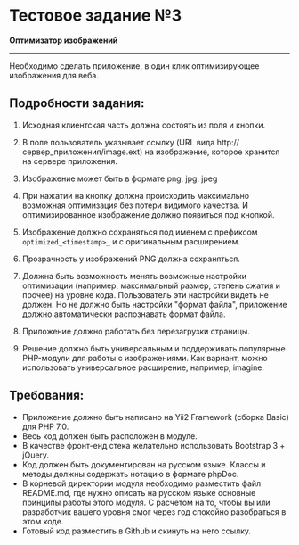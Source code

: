 # Тестовое задание №3

**Оптимизатор изображений**

---

Необходимо сделать приложение, в один клик оптимизирующее изображения для веба.

## Подробности задания:

1. Исходная клиентская часть должна состоять из поля и кнопки.

2. В поле пользователь указывает ссылку (URL вида http://сервер_приложения/image.ext) на изображение, которое хранится на сервере приложения.

3. Изображение может быть в формате png, jpg, jpeg

4. При нажатии на кнопку должна происходить максимально возможная оптимизация без потери видимого качества. И оптимизированное изображение должно появиться под кнопкой.

5. Изображение должно сохраняться под именем с префиксом `optimized_<timestamp>_` и с оригинальным расширением.

6. Прозрачность у изображений PNG должна сохраняться.

7. Должна быть возможность менять возможные настройки оптимизации (например, максимальный размер, степень сжатия и прочее) на уровне кода. Пользователь эти настройки видеть не должен. Но не должно быть настройки "формат файла", приложение должно автоматически распознавать формат файла.

8. Приложение должно работать без перезагрузки страницы.

9. Решение должно быть универсальным и поддерживать популярные PHP-модули для работы с изображениями. Как вариант, можно использовать универсальное расширение, например, imagine.

## Требования:

- Приложение должно быть написано на Yii2 Framework (сборка Basic) для PHP 7.0.
- Весь код должен быть расположен в модуле.
- В качестве фронт-енд стека желательно использовать Bootstrap 3 + jQuery.
- Код должен быть документирован на русском языке. Классы и методы должны содержать нотацию в формате phpDoc.
- В корневой директории модуля необходимо разместить файл README.md, где нужно описать на русском языке основные принципы работы этого модуля. С расчетом на то, чтобы вы или разработчик вашего уровня смог через год спокойно разобраться в этом коде.
- Готовый код разместить в Github и скинуть на него ссылку.
